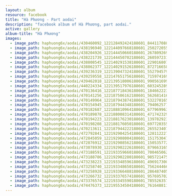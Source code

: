 ```yaml
---
layout: album
resource: facebook
title: "Hà Phương - Part aodai"
description: "facebook album of Hà Phương, part aodai."
active: gallery
album-title: "Hà Phương"
images:
  - image_path: haphuong6x/aodai/430460092_122128492424188601_844117088261389623_n.jpg
  - image_path: haphuong6x/aodai/438196940_122144097668188601_25027205508353898_n.jpg
  - image_path: haphuong6x/aodai/438204926_122144450660188601_2678092694500087065_n.jpg
  - image_path: haphuong6x/aodai/438221739_122144450702188601_2605972318506734773_n.jpg
  - image_path: haphuong6x/aodai/438808545_122140291538188601_2290168071181684206_n.jpg
  - image_path: haphuong6x/aodai/438862377_122140291526188601_8727166584996062428_n.jpg
  - image_path: haphuong6x/aodai/439236319_122139047324188601_5527945796809831877_n.jpg
  - image_path: haphuong6x/aodai/439259558_122147651756188601_7159741695643811168_n.jpg
  - image_path: haphuong6x/aodai/439462018_122139518006188601_990561699482577434_n.jpg
  - image_path: haphuong6x/aodai/440224334_122139517976188601_603245289448399353_n.jpg
  - image_path: haphuong6x/aodai/470136416_122187718436188601_1846622234309561752_n.jpg
  - image_path: haphuong6x/aodai/470141256_122187506162188601_5626814161951514365_n.jpg
  - image_path: haphuong6x/aodai/470149964_122187943874188601_5322701655541669780_n.jpg
  - image_path: haphuong6x/aodai/470154945_122187944348188601_7940625779635020230_n.jpg
  - image_path: haphuong6x/aodai/470182687_122188810964188601_6779699636712995425_n.jpg
  - image_path: haphuong6x/aodai/470189878_122188008314188601_4717423299654825645_n.jpg
  - image_path: haphuong6x/aodai/470194223_122188176230188601_1397829233193987184_n.jpg
  - image_path: haphuong6x/aodai/470198208_122188176050188601_6977203556271750218_n.jpg
  - image_path: haphuong6x/aodai/470213611_122187944222188601_2655234070096765622_n.jpg
  - image_path: haphuong6x/aodai/472792841_122192904254188601_1281122270411158444_n.jpg
  - image_path: haphuong6x/aodai/472845059_122192908004188601_1517530473666317143_n.jpg
  - image_path: haphuong6x/aodai/472876912_122192908562188601_1505357724424930850_n.jpg
  - image_path: haphuong6x/aodai/473078930_122192902226188601_8796631654537863281_n.jpg
  - image_path: haphuong6x/aodai/473188591_122193359660188601_7004650628178336202_n.jpg
  - image_path: haphuong6x/aodai/473188786_122192902280188601_985721475597181570_n.jpg
  - image_path: haphuong6x/aodai/473238223_122193348596188601_4969173006950431112_n.jpg
  - image_path: haphuong6x/aodai/473258740_122193348650188601_7562444663753576656_n.jpg
  - image_path: haphuong6x/aodai/473258928_122193366488188601_2864874050784530950_n.jpg
  - image_path: haphuong6x/aodai/473266732_122193376574188601_957695702910215591_n.jpg
  - image_path: haphuong6x/aodai/473376574_122193345590188601_7855263575492984994_n.jpg
  - image_path: haphuong6x/aodai/474476373_122195534504188601_7616488112274689315_n.jpg
---
```

